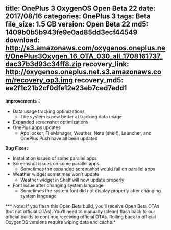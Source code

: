title: OnePlus 3 OxygenOS Open Beta 22
date: 2017/08/16
categories: OnePlus 3
tags: Beta
file_size: 1.5 GB
version: Open Beta 22
md5: 1409b0b5b943fe9e0ad85dd3ecf44549
download: http://s3.amazonaws.com/oxygenos.oneplus.net/OnePlus3Oxygen_16_OTA_030_all_1708161737_dac37b3d93c34ff8.zip
recovery_link: http://oxygenos.oneplus.net.s3.amazonaws.com/recovery_op3.img
recovery_md5: ee2f1c21b2cf0dfe12e23eb7ced7edd1
---
**Improvements：**
* Data usage tracking optimizations
  * The system is now better at tracking data usage
* Expanded screenshot optimizations
* OnePlus apps updates
  * App locker, FileManager, Weather, Note (shelf), Launcher, and OnePlus Push have all been updated

**Bug Fixes:**
* Installation issues of some parallel apps
* Screenshot issues on some parallel apps
  * Sometimes the expanded screenshot would fail on parallel apps
* Weather widget sometimes won’t update
  * Weather widget in Shelf will now update properly
* Font issue after changing system language
  * Sometimes the system font did not display properly after changing system language

*** Note: If you flash this Open Beta build, you’ll receive Open Beta OTAs (but not official OTAs). You’ll need to manually (clean) flash back to our official builds to continue receiving official OTAs. Rolling back to official OxygenOS versions require wiping data and cache.*